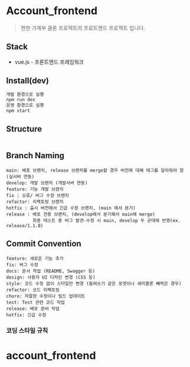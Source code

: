 # Account_frontend

> 편한 가계부 클론 프로젝트의 프로트엔드 프로젝트 입니다.<br>

## Stack

- vue.js - 프론트엔드 프레임워크

## Install(dev)

```bash
개발 환경으로 실행
npm run dev
운영 환경으로 실행
npm start
```

## Structure

```

```

## Branch Naming

```
main: 배포 브랜치, release 브랜치를 merge할 경우 버전에 대해 태그를 달아줘야 함 (실서버 연동)
develop: 개발 브랜치 (개발서버 연동)
feature: 기능 개발 브랜치
fix : 오류/ 버그 수정 브랜치
refactor: 리팩토링 브랜치
hotfix : 출시 버전에서 긴급 수정 브랜치, (main 에서 분기)
release : 배포 전용 브랜치, (develop에서 분기해서 main에 merge)
          최종 테스트 중 버그 발견-수정 시 main, develop 두 군데에 반영(ex. release/1.1.0)
```

## Commit Convention

```
feature: 새로운 기능 추가
fix: 버그 수정
docs: 문서 작업 (README, Swagger 등)
design: 사용자 UI 디자인 변경 (CSS 등)
style: 코드 수정 없이 스타일만 변경 (들여쓰기 같은 포맷이나 세미콜론 빼먹은 경우)
refactor: 코드 리팩토링
chore: 자잘한 수정이나 빌드 업데이트
test: Test 관련 코드 작업
release: 배포 준비 작업
hotfix: 긴급 수정
```

### 코딩 스타일 규칙
# account_frontend
